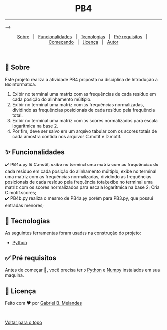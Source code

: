 <h1 align="center">PB4</h1>

<hr> -->

<p align="center">
  <a href="#dart-sobre">Sobre</a> &#xa0; | &#xa0; 
  <a href="#sparkles-funcionalidades">Funcionalidades</a> &#xa0; | &#xa0;
  <a href="#rocket-tecnologias">Tecnologias</a> &#xa0; | &#xa0;
  <a href="#white_check_mark-pré-requesitos">Pré requisitos</a> &#xa0; | &#xa0;
  <a href="#checkered_flag-começando">Começando</a> &#xa0; | &#xa0;
  <a href="#memo-licença">Licença</a> &#xa0; | &#xa0;
  <a href="https://github.com/gbritom" target="_blank">Autor</a>
</p>

<br>

## :dart: Sobre ##

Este projeto realiza a atividade PB4 proposta na disciplina de Introdução a Bioinformática.

1. Exibir no terminal uma matriz com as frequências de cada resíduo em cada posição do alinhamento múltiplo.
2. Exibir no terminal uma matriz com as frequências normalizadas, dividindo as frequências posicionais de cada resíduo pela frequência total.
3. Exibir no terminal uma matriz com os scores normalizados para escala logarítmica na base 2.
4. Por fim, deve ser salvo em um arquivo tabular com os scores totais de cada amostra contida nos arquivos C.motif e D.motif.

## :sparkles: Funcionalidades ##

:heavy_check_mark: PB4a.py lê C.motif, exibe no terminal uma matriz com as frequências de cada resíduo em cada posição do alinhamento múltiplo; exibe no terminal uma matriz com as frequências normalizadas, dividindo as frequências posicionais de cada resíduo pela frequência total;exibe no terminal uma matriz com os scores normalizados para escala logarítmica na base 2; Cria C.motif.scores;\
:heavy_check_mark: PB4b.py realiza o mesmo de PB4a.py porém para PB3.py, que possui entradas menores;

## :rocket: Tecnologias ##

As seguintes ferramentas foram usadas na construção do projeto:

- [Python](https://www.python.org/)

## :white_check_mark: Pré requisitos ##

Antes de começar :checkered_flag:, você precisa ter o [Python](https://www.python.org/) e [Numpy](https://numpy.org/) instalados em sua maquina.

## :memo: Licença ##

Feito com :heart: por <a href="https://github.com/gbritom" target="_blank">Gabriel B. Melandes</a>

&#xa0;

<a href="#top">Voltar para o topo</a>
